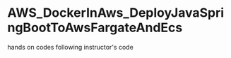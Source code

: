 # AWS_DockerInAws_DeployJavaSpringBootToAwsFargateAndEcs
hands on codes following instructor's code
